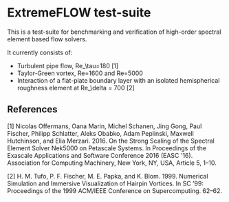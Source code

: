 # ExtremeFLOW test-suite
This is a test-suite for benchmarking and verification of high-order spectral element based flow solvers.

It currently consists of:

* Turbulent pipe flow, Re_\tau=180 [1]
* Taylor-Green vortex, Re=1600 and Re=5000
* Interaction of a flat-plate boundary layer with an isolated hemispherical roughness element at Re_\delta = 700 [2]

## References
[1] Nicolas Offermans, Oana Marin, Michel Schanen, Jing Gong, Paul Fischer, Philipp Schlatter, Aleks Obabko, Adam Peplinski, Maxwell Hutchinson, and Elia Merzari. 2016. On the Strong Scaling of the Spectral Element Solver Nek5000 on Petascale Systems. In Proceedings of the Exascale Applications and Software Conference 2016 (EASC '16). Association for Computing Machinery, New York, NY, USA, Article 5, 1–10.

[2] H. M. Tufo, P. F. Fischer, M. E. Papka, and K. Blom. 1999. Numerical Simulation and Immersive Visualization of Hairpin Vortices. In SC ’99: Proceedings of the 1999 ACM/IEEE Conference on Supercomputing. 62–62.
